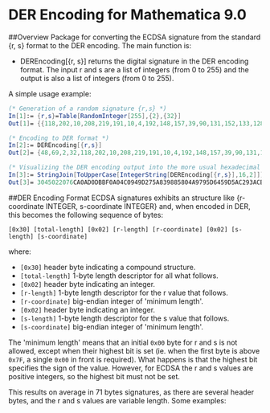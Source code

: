 # DER Encoding for Mathematica 9.0
##Overview
Package for converting the ECDSA signature from the standard {r, s} format to the DER encoding. The main function is:
- DEREncoding[{r, s}] returns the digital signature in the DER encoding format. The input r and s are a list of integers (from 0 to 255) and the output is also a list of integers (from 0 to 255).

A simple usage example:
```Mathematica
(* Generation of a random signature {r,s} *)
In[1]:= {r,s}=Table[RandomInteger[255],{2},{32}]
Out[1]= {{118,202,10,208,219,191,10,4,192,148,157,39,90,131,152,133,128,74,151,149,214,69,157,90,194,147,172,190,31,227,254,171},{150,130,16,38,155,5,238,191,5,190,106,218,254,35,36,151,151,193,85,110,32,207,236,101,254,33,243,79,82,36,240,2}}

(* Encoding to DER format *)
In[2]:= DEREncoding[{r,s}]
Out[2]= {48,69,2,32,118,202,10,208,219,191,10,4,192,148,157,39,90,131,152,133,128,74,151,149,214,69,157,90,194,147,172,190,31,227,254,171,2,33,0,150,130,16,38,155,5,238,191,5,190,106,218,254,35,36,151,151,193,85,110,32,207,236,101,254,33,243,79,82,36,240,2}

(* Visualizing the DER encoding output into the more usual hexadecimal format *)
In[3]:= StringJoin[ToUpperCase[IntegerString[DEREncoding[{r,s}],16,2]]]
Out[3]= 3045022076CA0AD0DBBF0A04C0949D275A839885804A9795D6459D5AC293ACBE1FE3FEAB022100968210269B05EEBF05BE6ADAFE23249797C1556E20CFEC65FE21F34F5224F002
```

##DER Encoding Format
ECDSA signatures exhibits an structure like {r-coordinate INTEGER, s-coordinate INTEGER} and, when encoded in DER, this becomes the following sequence of bytes:

`[0x30] [total-length] [0x02] [r-length] [r-coordinate] [0x02] [s-length] [s-coordinate]`

where:

- `[0x30]` header byte indicating a compound structure.
- `[total-length]` 1-byte length descriptor for all what follows.
- `[0x02]` header byte indicating an integer.
- `[r-length]` 1-byte length descriptor for the r value that follows.
- `[r-coordinate]` big-endian integer of 'minimum length'.
- `[0x02]` header byte indicating an integer.
- `[s-length]` 1-byte length descriptor for the s value that follows.
- `[s-coordinate]` big-endian integer of 'minimum length'.

The 'minimum length' means that an initial `0x00` byte for r and s is not allowed, except when their highest bit is set (ie. when the first byte is above `0x7F`, a single `0x00` in front is required).
What happens is that the highest bit specifies the sign of the value. However, for ECDSA the r and s values are positive integers, so the highest bit must not be set.

This results on average in 71 bytes signatures, as there are several header bytes, and the r and s values are variable length. Some examples:
